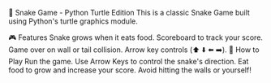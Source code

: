 🐍 Snake Game - Python Turtle Edition
This is a classic Snake Game built using Python's turtle graphics module.

🎮 Features
Snake grows when it eats food.
Scoreboard to track your score.
Game over on wall or tail collision.
Arrow key controls (⬆️ ⬇️ ⬅️ ➡️).
🚀 How to Play
Run the game.
Use Arrow Keys to control the snake's direction.
Eat food to grow and increase your score.
Avoid hitting the walls or yourself!
